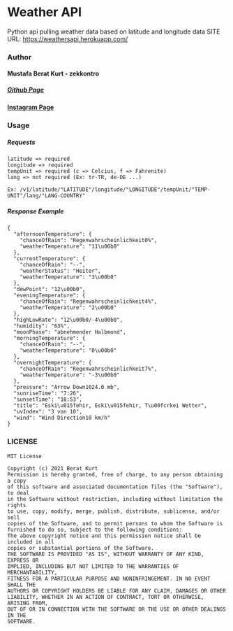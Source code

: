 # Weather API

Python api pulling weather data based on latitude and longitude data
SITE URL: https://weathersapi.herokuapp.com/

### Author
#### Mustafa Berat Kurt - zekkontro
##### [Github Page](https://github.com/zekkontro)
#### [Instagram Page](https://www.instagram.com/brtwlf/)

### Usage
##### Requests

    latitude => required
    longitude => required
    tempUnit => required (c => Celcius, f => Fahrenite)
    lang => not required (Ex: tr-TR, de-DE ...)
    
	Ex: /v1/latitude/"LATITUDE"/longitude/"LONGITUDE"/tempUnit/"TEMP-UNIT"/lang/"LANG-COUNTRY"

##### Response Example

    {
      "afternoonTemperature": {
        "chanceOfRain": "Regenwahrscheinlichkeit0%", 
        "weatherTemperature": "11\u00b0"
      }, 
      "currentTemperature": {
        "chanceOfRain": "--", 
        "weatherStatus": "Heiter", 
        "weatherTemperature": "3\u00b0"
      }, 
      "dewPoint": "12\u00b0", 
      "eveningTemperature": {
        "chanceOfRain": "Regenwahrscheinlichkeit4%", 
        "weatherTemperature": "2\u00b0"
      }, 
      "highLowRate": "12\u00b0/-4\u00b0", 
      "humidity": "63%", 
      "moonPhase": "abnehmender Halbmond", 
      "morningTemperature": {
        "chanceOfRain": "--", 
        "weatherTemperature": "0\u00b0"
      }, 
      "overnightTemperature": {
        "chanceOfRain": "Regenwahrscheinlichkeit7%", 
        "weatherTemperature": "-3\u00b0"
      }, 
      "pressure": "Arrow Down1024.0 mb", 
      "sunriseTime": "7:26", 
      "sunsetTime": "18:53", 
      "title": "Eski\u015fehir, Eski\u015fehir, T\u00fcrkei Wetter", 
      "uvIndex": "3 von 10", 
      "wind": "Wind Direction10 km/h"
    }


### LICENSE

    MIT License
 
    Copyright (c) 2021 Berat Kurt   
    Permission is hereby granted, free of charge, to any person obtaining a copy
    of this software and associated documentation files (the "Software"), to deal
    in the Software without restriction, including without limitation the rights
    to use, copy, modify, merge, publish, distribute, sublicense, and/or sell
    copies of the Software, and to permit persons to whom the Software is
    furnished to do so, subject to the following conditions:
    The above copyright notice and this permission notice shall be included in all
    copies or substantial portions of the Software.
    THE SOFTWARE IS PROVIDED "AS IS", WITHOUT WARRANTY OF ANY KIND, EXPRESS OR
    IMPLIED, INCLUDING BUT NOT LIMITED TO THE WARRANTIES OF MERCHANTABILITY,
    FITNESS FOR A PARTICULAR PURPOSE AND NONINFRINGEMENT. IN NO EVENT SHALL THE
    AUTHORS OR COPYRIGHT HOLDERS BE LIABLE FOR ANY CLAIM, DAMAGES OR OTHER
    LIABILITY, WHETHER IN AN ACTION OF CONTRACT, TORT OR OTHERWISE, ARISING FROM,
    OUT OF OR IN CONNECTION WITH THE SOFTWARE OR THE USE OR OTHER DEALINGS IN THE
    SOFTWARE.
